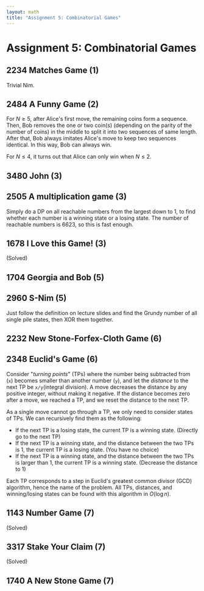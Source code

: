 ```yaml
---
layout: math
title: "Assignment 5: Combinatorial Games"
---
```


# Assignment 5: Combinatorial Games 

## 2234 Matches Game (1) 

Trivial Nim.

## 2484 A Funny Game (2) 

For $N\geq 5$, after Alice's first move, the remaining coins form a sequence. Then, Bob removes the one or two coin(s) (depending on the parity of the number of coins) in the middle to split it into two sequences of same length. After that, Bob always imitates Alice's move to keep two sequences identical. In this way, Bob can always win.

For $N\leq 4$, it turns out that Alice can only win when $N\leq 2$.

## 3480 John (3) 

## 2505 A multiplication game (3) 

Simply do a DP on all reachable numbers from the largest down to 1, to find whether each number is a winning state or a losing state. The number of reachable numbers is 6623, so this is fast enough.

## 1678 I Love this Game! (3) 

(Solved)

## 1704 Georgia and Bob (5) 

## 2960 S-Nim (5) 

Just follow the definition on lecture slides and find the Grundy number of all single pile states, then XOR them together.

## 2232 New Stone-Forfex-Cloth Game (6) 

## 2348 Euclid's Game (6)

Consider "*turning points*" (TPs) where the number being subtracted from (`x`) becomes smaller than another number (`y`), and let the *distance* to the next TP be `x/y`(integral division). A move decreases the distance by any positive integer, without making it negative. If the distance becomes zero after a move, we reached a TP, and we reset the distance to the next TP.

As a single move cannot go through a TP, we only need to consider states of TPs. We can recursively find them as the following:

* If the next TP is a losing state, the current TP is a winning state. (Directly go to the next TP)
* If the next TP is a winning state, and the distance between the two TPs is 1, the current TP is a losing state. (You have no choice)
* If the next TP is a winning state, and the distance between the two TPs is larger than 1, the current TP is a winning state. (Decrease the distance to 1)

Each TP corresponds to a step in Euclid's greatest common divisor (GCD) algorithm, hence the name of the problem. All TPs, distances, and winning/losing states can be found with this algorithm in $O(\log n)$.

## 1143 Number Game (7)

(Solved)

## 3317 Stake Your Claim (7) 

(Solved)

## 1740 A New Stone Game (7) 